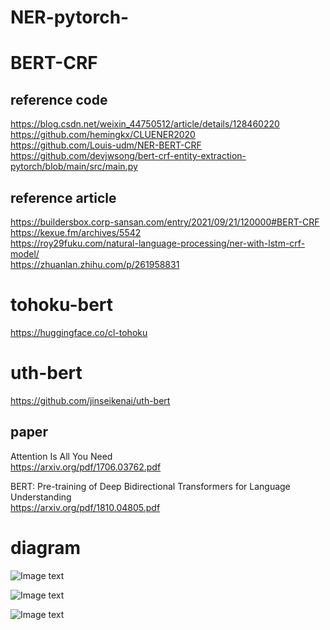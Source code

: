 # NER-pytorch-
# BERT-CRF
## reference code
https://blog.csdn.net/weixin_44750512/article/details/128460220  
https://github.com/hemingkx/CLUENER2020  
https://github.com/Louis-udm/NER-BERT-CRF  
https://github.com/devjwsong/bert-crf-entity-extraction-pytorch/blob/main/src/main.py  

## reference article
https://buildersbox.corp-sansan.com/entry/2021/09/21/120000#BERT-CRF  
https://kexue.fm/archives/5542  
https://roy29fuku.com/natural-language-processing/ner-with-lstm-crf-model/  
https://zhuanlan.zhihu.com/p/261958831  

# tohoku-bert
https://huggingface.co/cl-tohoku

# uth-bert
https://github.com/jinseikenai/uth-bert

## paper
Attention Is All You Need  
https://arxiv.org/pdf/1706.03762.pdf

BERT: Pre-training of Deep Bidirectional Transformers for Language Understanding  
https://arxiv.org/pdf/1810.04805.pdf

# diagram
![Image text](https://github.com/576774572/image/blob/main/viterbi-decode.jpg)  
  
![Image text](https://github.com/576774572/image/blob/main/bert-crf.jpg)  
  
![Image text](https://github.com/576774572/image/blob/main/bert-crf3.jpg)  
